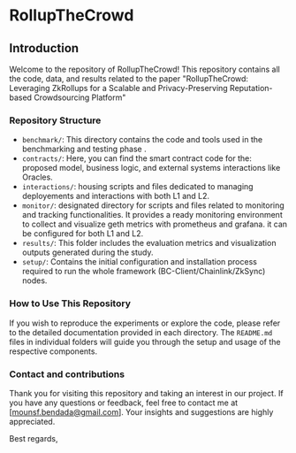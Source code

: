 
# RollupTheCrowd

## Introduction

Welcome to the repository of RollupTheCrowd! This repository contains all the code, data, and results related to the paper "RollupTheCrowd: Leveraging ZkRollups for a Scalable and Privacy-Preserving Reputation-based Crowdsourcing Platform"


### Repository Structure

- `benchmark/`: This directory contains the code and tools used in the benchmarking and testing phase .
- `contracts/`: Here, you can find the smart contract code for the: proposed model, business logic, and external systems interactions like Oracles.
- `interactions/`: housing scripts and files dedicated to managing deployements and  interactions with both L1 and L2.
- `monitor/`: designated directory for scripts and files related to monitoring and tracking functionalities. It provides a ready monitoring environment to collect and visualize geth metrics with prometheus and grafana. it can be configured for both L1 and L2.
- `results/`: This folder includes the evaluation metrics and visualization outputs generated during the study.
- `setup/`: Contains the initial configuration and installation process required to run the whole framework (BC-Client/Chainlink/ZkSync) nodes.

### How to Use This Repository

If you wish to reproduce the experiments or explore the code, please refer to the detailed documentation provided in each directory. The `README.md` files in individual folders will guide you through the setup and usage of the respective components.

### Contact and contributions

Thank you for visiting this repository and taking an interest in our project. If you have any questions or feedback, feel free to contact me at [mounsf.bendada@gmail.com]. Your insights and suggestions are highly appreciated.


Best regards,
